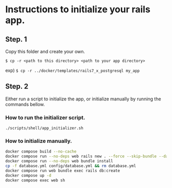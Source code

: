 # Instructions to initialize your rails app.
## Step. 1
Copy this folder and create your own.

`$ cp -r <path to this directory> <path to your app directory>`

exp) `$ cp -r ../docker/templates/rails7_x_postgresql my_app`

## Step. 2
Either run a script to initialize the app, or initialize manually by running the commands bellow.

### How to run the initializer script.
`./scripts/shell/app_initializer.sh`

### How to initialize manually.

```bash
docker compose build --no-cache
docker compose run --no-deps web rails new . --force --skip-bundle --database=postgresql -j esbuild
docker compose run --no-deps web bundle install
cp -f database.yml config/database.yml && rm database.yml
docker compose run web bundle exec rails db:create
docker compose up -d
docker compose exec web sh
```
